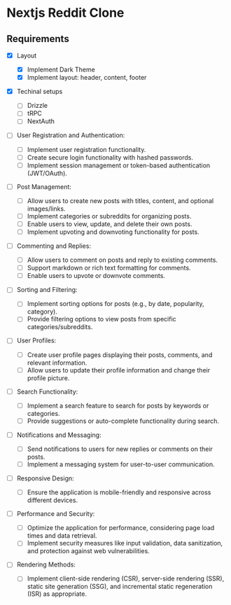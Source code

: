 # Nextjs Reddit Clone

## Requirements

- [x] Layout

  - [x] Implement Dark Theme
  - [x] Implement layout: header, content, footer

- [x] Techinal setups

  - [ ] Drizzle
  - [ ] tRPC
  - [ ] NextAuth

- [ ] User Registration and Authentication:

  - [ ] Implement user registration functionality.
  - [ ] Create secure login functionality with hashed passwords.
  - [ ] Implement session management or token-based authentication (JWT/OAuth).

- [ ] Post Management:

  - [ ] Allow users to create new posts with titles, content, and optional images/links.
  - [ ] Implement categories or subreddits for organizing posts.
  - [ ] Enable users to view, update, and delete their own posts.
  - [ ] Implement upvoting and downvoting functionality for posts.

- [ ] Commenting and Replies:

  - [ ] Allow users to comment on posts and reply to existing comments.
  - [ ] Support markdown or rich text formatting for comments.
  - [ ] Enable users to upvote or downvote comments.

- [ ] Sorting and Filtering:

  - [ ] Implement sorting options for posts (e.g., by date, popularity, category).
  - [ ] Provide filtering options to view posts from specific categories/subreddits.

- [ ] User Profiles:

  - [ ] Create user profile pages displaying their posts, comments, and relevant information.
  - [ ] Allow users to update their profile information and change their profile picture.

- [ ] Search Functionality:

  - [ ] Implement a search feature to search for posts by keywords or categories.
  - [ ] Provide suggestions or auto-complete functionality during search.

- [ ] Notifications and Messaging:

  - [ ] Send notifications to users for new replies or comments on their posts.
  - [ ] Implement a messaging system for user-to-user communication.

- [ ] Responsive Design:

  - [ ] Ensure the application is mobile-friendly and responsive across different devices.

- [ ] Performance and Security:

  - [ ] Optimize the application for performance, considering page load times and data retrieval.
  - [ ] Implement security measures like input validation, data sanitization, and protection against web vulnerabilities.

- [ ] Rendering Methods:
  - [ ] Implement client-side rendering (CSR), server-side rendering (SSR), static site generation (SSG), and incremental static regeneration (ISR) as appropriate.
